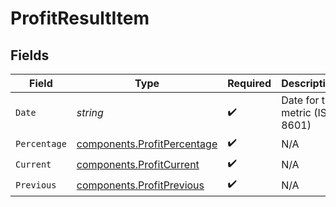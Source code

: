 # ProfitResultItem


## Fields

| Field                                                                      | Type                                                                       | Required                                                                   | Description                                                                | Example                                                                    |
| -------------------------------------------------------------------------- | -------------------------------------------------------------------------- | -------------------------------------------------------------------------- | -------------------------------------------------------------------------- | -------------------------------------------------------------------------- |
| `Date`                                                                     | *string*                                                                   | :heavy_check_mark:                                                         | Date for the metric (ISO 8601)                                             | 2023-01-31                                                                 |
| `Percentage`                                                               | [components.ProfitPercentage](../../models/components/profitpercentage.md) | :heavy_check_mark:                                                         | N/A                                                                        |                                                                            |
| `Current`                                                                  | [components.ProfitCurrent](../../models/components/profitcurrent.md)       | :heavy_check_mark:                                                         | N/A                                                                        |                                                                            |
| `Previous`                                                                 | [components.ProfitPrevious](../../models/components/profitprevious.md)     | :heavy_check_mark:                                                         | N/A                                                                        |                                                                            |